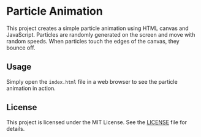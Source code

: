 # Particle Animation

This project creates a simple particle animation using HTML canvas and JavaScript. Particles are randomly generated on the screen and move with random speeds. When particles touch the edges of the canvas, they bounce off.



## Usage

Simply open the `index.html` file in a web browser to see the particle animation in action.


## License

This project is licensed under the MIT License. See the [LICENSE](LICENSE) file for details.
